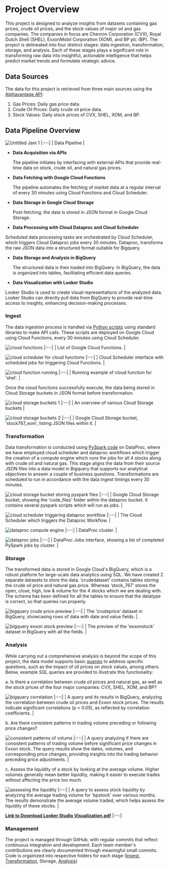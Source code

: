 # Project Overview

This project is designed to analyze insights from datasets containing gas prices, crude oil prices, and the stock values of major oil and gas companies. The companies in focus are Chevron Corporation (CVX), Royal Dutch Shell (SHEL), ExxonMobil Corporation (XOM), and BP plc (BP). The project is delineated into four distinct stages: data ingestion, transformation, storage, and analysis. Each of these stages plays a significant role in transforming raw data into insightful, actionable intelligence that helps predict market trends and formulate strategic advice.

## Data Sources

The data for this project is retrieved from three main sources using the [Alphavantage API](https://www.alphavantage.co/):
1.	Gas Prices: Daily gas price data.
2.	Crude Oil Prices: Daily crude oil price data.
3.	Stock Values: Daily stock prices of CVX, SHEL, XOM, and BP.

## Data Pipeline Overview

![Untitled Jam 1](https://github.com/animeshnandan/inst767/assets/83339335/87f8bab2-6697-43ad-b748-e4f581f3cdd2)
|:--:|
| Data Pipeline |

- **Data Acquisition via APIs**

  The pipeline initiates by interfacing with external APIs that provide real-time data on stock, crude oil, and natural gas prices.

- **Data Fetching with Google Cloud Functions**

  The pipeline automates the fetching of market data at a regular interval of every 30 minutes using Cloud Functions and Cloud Scheduler.

- **Data Storage in Google Cloud Storage**

  Post-fetching, the data is stored in JSON format in Google Cloud Storage.

- **Data Processing with Cloud Dataproc and Cloud Scheduler**

Scheduled data processing tasks are orchestrated by Cloud Scheduler, which triggers Cloud Dataproc jobs every 30 minutes. Dataproc, transforms the raw JSON data into a structured format suitable for Bigquery.

- **Data Storage and Analysis in BigQuery**

  The structured data is then loaded into BigQuery. In BigQuery, the data is organized into tables, facilitating efficient data queries.

- **Data Visualization with Looker Studio**

Looker Studio is used to create visual representations of the analyzed data. Looker Studio can directly pull data from BigQuery to provide real-time access to insights, enhancing decision-making processes.

### Ingest

The data ingestion process is handled via [Python scripts](https://github.com/animeshnandan/inst767/tree/main/cloudfunctions) using standard libraries to make API calls. These scripts are deployed on Google Cloud using Cloud Functions, every 30 minutes using Cloud Scheduler.

![cloud functions](https://github.com/animeshnandan/inst767/assets/83339335/3ae21dec-d1fb-4cb1-be36-0a04d30d5c63)
|:--:|
| List of Google Cloud Functions. |

![cloud scheduler for cloud functions](https://github.com/animeshnandan/inst767/assets/83339335/c7c080cc-bbdb-407a-af48-6ee9d503b216)
|:--:|
| Cloud Scheduler interface with scheduled jobs for triggering Cloud Functions. |

![cloud function running](https://github.com/animeshnandan/inst767/assets/83339335/37ca2d4c-84f5-491a-9efb-8a6ab8fbfc77)
|:--:|
| Running example of cloud function for 'shel'. |

Once the cloud functions successfully execute, the data being stored in Cloud Storage buckets in JSON format before transformation.

![cloud storage buckets 1](https://github.com/animeshnandan/inst767/assets/83339335/a57ef3e2-daf7-4d61-b61a-7a8e8104bbb2)
|:--:|
| An overview of various Cloud Storage buckets |

![cloud storage buckets 2](https://github.com/animeshnandan/inst767/assets/83339335/da61c989-3070-4fb1-9fe4-4500058d2935)
|:--:|
| Google Cloud Storage bucket, 'stock767_xom', listing JSON files within it. |

### Transformation

Data transformation is conducted using [PySpark code](https://github.com/animeshnandan/inst767/tree/main/dataprocjobs) on DataProc, where we have employed cloud scheduler and dataproc workflows which trigger the creation of a compute engine which runs the jobs for all 4 stocks along with crude oil and natural gas. This stage aligns the data from their source JSON files into a data model in Bigquery that supports our analytical objectives to answer a couple of business questions. Transformations are scheduled to run in accordance with the data ingest timings every 30 minutes.

![cloud storage bucket storing pyspark files](https://github.com/animeshnandan/inst767/assets/83339335/bef4c8d8-91c6-47e3-a41e-54df46f3f3f6)
|:--:|
| Google Cloud Storage bucket, showing the 'code_files' folder within the dataproc bucket. It contains several pyspark scripts which will run as jobs. |

![cloud scheduler triggering dataproc workflow](https://github.com/animeshnandan/inst767/assets/83339335/ea19305f-c068-4b4d-af47-0c163990a962)
|:--:|
| The Cloud Scheduler which triggers the Dataproc Workflow. |

![dataproc compute engine](https://github.com/animeshnandan/inst767/assets/83339335/6487efa8-b83b-4d5c-8763-e67c75681aed)
|:--:|
| DataProc cluster. |

![dataproc jobs](https://github.com/animeshnandan/inst767/assets/83339335/9f0ae15a-ab03-49e3-9058-c26c6fd38e94)
|:--:|
| DataProc Jobs interface, showing a list of completed PySpark jobs by cluster. |

### Storage

The transformed data is stored in Google Cloud's BigQuery, which is a robust platform for large-scale data analytics using SQL. We have created 2 separate datasets to store the data. ‘crudedataset’ contains tables storing the crude oil price and natural gas price. Whereas ‘stock_767’ stores the open, close, high, low & volume for the 4 stocks which we are dealing with. The schema has been defined for all the tables to ensure that the datatype is correct, so that queries run properly.

![bigquery crude price preview](https://github.com/animeshnandan/inst767/assets/83339335/afbe469f-90cb-4c84-93f1-ffbf90ac0cbd)
|:--:|
| The 'crudeprice' dataset in BigQuery, showcasing rows of data with date and value fields. |

![bigquery exxon stock preview](https://github.com/animeshnandan/inst767/assets/83339335/2667767d-9fdd-4469-b79d-448691a8532f)
|:--:|
| The preview of the 'exxonstock' dataset in BigQuery with all the fields. |

### Analysis

While carrying out a comprehensive analysis is beyond the scope of this project, the data model supports basic [queries](https://github.com/animeshnandan/inst767/tree/main/bigqueries) to address specific questions, such as the impact of oil prices on stock values, among others. Below, example SQL queries are provided to illustrate this functionality:

a.	Is there a correlation between crude oil prices and natural gas, as well as the stock prices of the four major companies: CVX, SHEL, XOM, and BP?

![bigquery correlation](https://github.com/animeshnandan/inst767/assets/83339335/d7912f04-0f29-49fc-baec-f406d048951b)
|:--:|
| A query and its results in BigQuery, analyzing the correlation between crude oil prices and Exxon stock prices. The results indicate significant correlations (p < 0.05), as reflected by correlation coefficients. |

b.	Are there consistent patterns in trading volume preceding or following price changes?

![consistent patterns of volume](https://github.com/animeshnandan/inst767/assets/83339335/302a7cd4-bceb-4366-8b42-7b9f3e64b42a)
|:--:|
| A query analyzing if there are consistent patterns of trading volume before significant price changes in Exxon stock. The query results show the dates, volumes, and corresponding price changes, providing insights into the trading behavior preceding price adjustments. |

c.	Assess the liquidity of a stock by looking at the average volume. Higher volumes generally mean better liquidity, making it easier to execute trades without affecting the price too much.

![assessing the liquidity](https://github.com/animeshnandan/inst767/assets/83339335/9e1b19a8-52f6-41fb-b05c-f749237fb82f)
|:--:|
| A query to assess stock liquidity by analyzing the average trading volume for 'bpstock' over various months. The results demonstrate the average volume traded, which helps assess the liquidity of these stocks. |

**[Link to Download Looker Studio Visualization.pdf](https://github.com/animeshnandan/inst767/files/15281045/Link.to.Download.Looker.Studio.Visualization.pdf)**
|:--:|

### Management

The project is managed through GitHub, with regular commits that reflect continuous integration and development. Each team member's contributions are clearly documented through meaningful small commits. Code is orgainized into respective folders for each stage ([Ingest](https://github.com/animeshnandan/inst767/tree/main/cloudfunctions), [Transformation](https://github.com/animeshnandan/inst767/tree/main/dataprocjobs), Storage, [Analysis](https://github.com/animeshnandan/inst767/tree/main/bigqueries))
